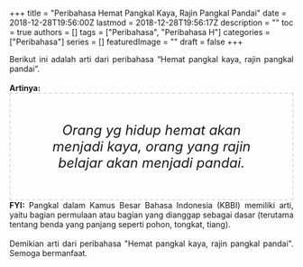 +++
title = "Peribahasa Hemat Pangkal Kaya, Rajin Pangkal Pandai"
date = 2018-12-28T19:56:00Z
lastmod = 2018-12-28T19:56:17Z
description = ""
toc = true
authors = []
tags = ["Peribahasa", "Peribahasa H"]
categories = ["Peribahasa"]
series = []
featuredImage = ""
draft = false
+++

<div dir="ltr" style="text-align: left;" trbidi="on"><div style="text-align: justify;">Berikut ini adalah arti dari peribahasa “Hemat pangkal kaya, rajin pangkal pandai”.</div><br /><div style="text-align: justify;"><b>Artinya:</b></div><div style="border: 2px dashed #ddd; font-size: 24px; height: auto; margin: 0 auto; padding: 50px; text-align: center; width: auto;"><i>Orang yg hidup hemat akan menjadi kaya, orang yang rajin belajar akan menjadi pandai.</i></div><div style="text-align: justify;"><b>FYI:</b> Pangkal dalam Kamus Besar Bahasa Indonesia (KBBI) memiliki arti, yaitu bagian permulaan atau bagian yang dianggap sebagai dasar (terutama tentang benda yang panjang seperti pohon, tongkat, tiang).</div><br /><div style="text-align: justify;">Demikian arti dari peribahasa "Hemat pangkal kaya, rajin pangkal pandai". Semoga bermanfaat. </div></div>
